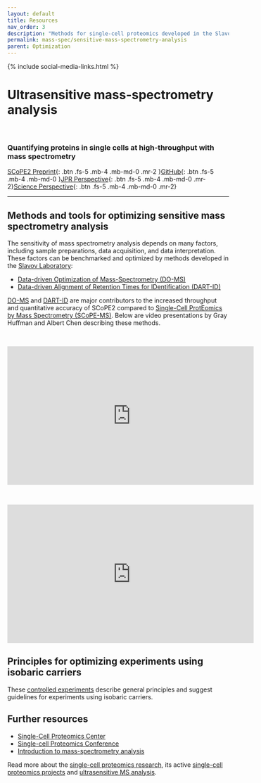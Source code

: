 ```yaml
---
layout: default
title: Resources
nav_order: 3
description: "Methods for single-cell proteomics developed in the Slavov Laboratory, Northeastern University, Boston"
permalink: mass-spec/sensitive-mass-spectrometry-analysis
parent: Optimization
---
```

{% include social-media-links.html %}


# Ultrasensitive mass-spectrometry analysis

&nbsp;

### Quantifying proteins in single cells at high-throughput with mass spectrometry

[SCoPE2 Preprint](https://doi.org/10.1101/665307){: .btn .fs-5 .mb-4 .mb-md-0 .mr-2 }[GitHub](https://github.com/SlavovLab/SCoPE2/tree/master/code){: .btn .fs-5 .mb-4 .mb-md-0 }[JPR Perspective](https://pubs.acs.org/doi/10.1021/acs.jproteome.8b00257){: .btn .fs-5 .mb-4 .mb-md-0 .mr-2}[Science Perspective](https://science.sciencemag.org/content/367/6477/512){: .btn .fs-5 .mb-4 .mb-md-0 .mr-2}

------------


## Methods and tools for optimizing sensitive mass spectrometry analysis
The sensitivity of mass spectrometry analysis depends on many factors, including sample preparations, data acquisition, and data interpretation. These factors can be benchmarked and optimized by methods developed in the [Slavov Laboratory](http://slavovlab.net):

* [Data-driven Optimization of Mass-Spectrometry (DO-MS)](https://do-ms.slavovlab.net)
* [Data-driven Alignment of Retention Times for IDentification (DART-ID)](https://dart-id.slavovlab.net)


[DO-MS](https://do-ms.slavovlab.net) and [DART-ID](https://dart-id.slavovlab.net) are major contributors to the increased throughput and quantitative accuracy of SCoPE2 compared to [Single-Cell ProtEomics by Mass Spectrometry (SCoPE-MS)](http://slavovlab.net/2016_SCoPE-MS/index.html). Below are video presentations by Gray Huffman and Albert Chen describing these methods.




&nbsp;

<iframe width="560" height="315" src="https://www.youtube.com/embed/XNyYZ8w_8jY" frameborder="0" allow="accelerometer; autoplay; encrypted-media; gyroscope; picture-in-picture" allowfullscreen></iframe>

&nbsp;

<iframe width="560" height="315" src="https://www.youtube.com/embed/IWeasIXs5F0" frameborder="0" allow="accelerometer; autoplay; encrypted-media; gyroscope; picture-in-picture" allowfullscreen></iframe>


## Principles for optimizing experiments using isobaric carriers

These [controlled experiments](https://www.biorxiv.org/content/10.1101/2020.08.24.264994v4) describe general principles and suggest guidelines for experiments using isobaric carriers.




## Further resources  

 * [Single-Cell Proteomics Center](http://center.single-cell.net)
 * [Single-cell Proteomics Conference](http://single-cell.net)
 * [Introduction to mass-spectrometry analysis](http://slavovlab.net/teaching/Methods-of-Bioengineering.html)



 Read more about the [single-cell proteomics research](http://slavovlab.net/research.htm#SCoPE-MS), its active [single-cell proteomics projects](http://center.single-cell.net/single-cell-proteomics/research) and [ultrasensitive MS analysis](https://scope2.slavovlab.net/mass-spec/single-cell-proteomics).

 &nbsp;

 &nbsp;

